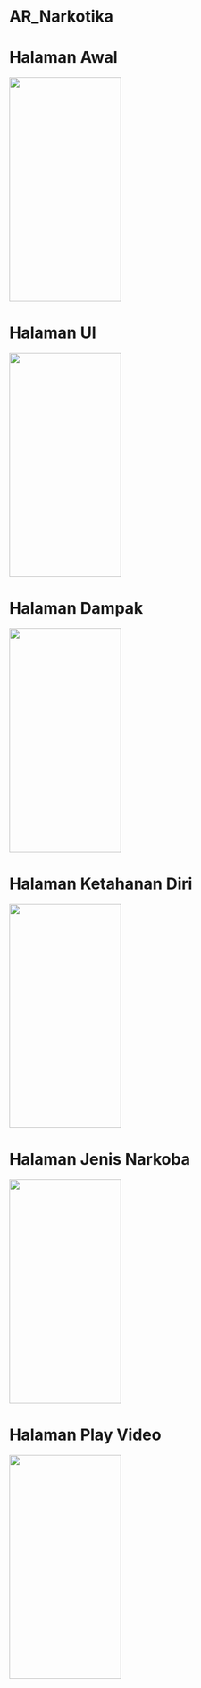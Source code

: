 # AR_Narkotika
# Halaman Awal
<img src="https://github.com/MuhammadFachruddin/AR_Narkotika/assets/123525071/569a4731-c8cc-48ac-8c4d-5459c4f1bfa1" width="200" height="400" />

# Halaman UI
<img src="https://github.com/MuhammadFachruddin/AR_Narkotika/assets/123525071/713397a7-4e94-421e-b229-c5df8f127801" width="200" height="400" />

# Halaman Dampak
<img src="https://github.com/MuhammadFachruddin/AR_Narkotika/assets/123525071/e6157597-44b6-489a-b737-69ebd8cb3f5b" width="200" height="400" />

# Halaman Ketahanan Diri
<img src="https://github.com/MuhammadFachruddin/AR_Narkotika/assets/123525071/4886301d-12b7-4ee7-b3e7-e0738750d21c" width="200" height="400" />

# Halaman Jenis Narkoba
<img src="https://github.com/MuhammadFachruddin/AR_Narkotika/assets/123525071/0f9716bb-b6a7-4294-82d0-3e5c27e225ce" width="200" height="400" />

# Halaman Play Video
<img src="https://github.com/MuhammadFachruddin/AR_Narkotika/assets/123525071/e6837ed9-824d-4b38-85db-74d256319fdf" width="200" height="400" />
